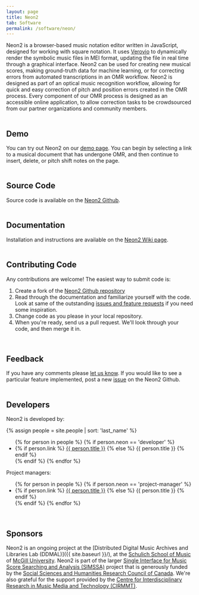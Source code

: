 ```yaml
---
layout: page
title: Neon2
tab: Software
permalink: /software/neon/
---
```


Neon2 is a browser-based music notation editor written in JavaScript, designed for working with square notation. It uses [Verovio](http://www.verovio.org/index.xhtml) to dynamically render the symbolic music files in MEI format, updating the file in real time through a graphical interface. Neon2 can be used for creating new musical scores, making ground-truth data for machine learning, or for correcting errors from automated transcriptions in an OMR workflow. Neon2 is designed as part of an optical music recognition workflow, allowing for quick and easy correction of pitch and position errors created in the OMR process. Every component of our OMR process is designed as an accessible online application, to allow correction tasks to be crowdsourced from our partner organizations and community members.  
<br>

## Demo

You can try out Neon2 on our [demo page](https://ddmal.github.io/Neon2/). You can begin by selecting a link to a musical document that has undergone OMR, and then continue to insert, delete, or pitch shift notes on the page.  
<br>

## Source Code

Source code is available on the [Neon2 Github](https://github.com/DDMAL/Neon2).  
<br>

## Documentation

Installation and instructions are available on the [Neon2 Wiki page](https://github.com/DDMAL/Neon2/wiki).  
<br>

## Contributing Code

Any contributions are welcome! The easiest way to submit code is:

1. Create a fork of the [Neon2 Github repository](https://github.com/DDMAL/Neon2)
2. Read through the documentation and familiarize yourself with the code. Look at same of the outstanding [issues and feature requests](https://github.com/DDMAL/Neon2/issues) if you need some inspiration.
3. Change code as you please in your local repository.
4. When you're ready, send us a pull request. We'll look through your code, and then merge it in.  
<br>

## Feedback

If you have any comments please [let us know](emily.hopkins@mcgill.ca). If you would like to see a particular feature implemented, post a new [issue](https://github.com/DDMAL/Neon2/issues) on the Neon2 Github.  
<br>

## Developers    

Neon2 is developed by:

{% assign people = site.people | sort: 'last_name' %}

<ul class="ulist-html">
{% for person in people %}
  {% if person.neon == 'developer' %}
  <li>
  {% if person.link %}
  <a href="{{ person.link }}">{{ person.title }}</a>
  {% else %}
  {{ person.title }}
  {% endif %}
  </li>
  {% endif %}
{% endfor %}
</ul>

Project managers:

<ul class="ulist-html">
{% for person in people %}
  {% if person.neon == 'project-manager' %}
  <li>
  {% if person.link %}
  <a href="{{ person.link }}">{{ person.title }}</a>
  {% else %}
  {{ person.title }}
  {% endif %}
  </li>
  {% endif %}
{% endfor %}
</ul>

<br>

## Sponsors

Neon2 is an ongoing project at the [Distributed Digital Music Archives and Libraries Lab (DDMAL)]({{ site.baseurl }}/), at the [Schulich School of Music](http://www.mcgill.ca/music) of [McGill University](http://www.mcgill.ca/). Neon2 is part of the larger [Single Interface for Music Score Searching and Analysis (SIMSSA)](http://simssa.ca/) project that is generously funded by the [Social Sciences and Humanities Research Council of Canada](http://www.sshrc-crsh.gc.ca/). We're also grateful for the support provided by the [Centre for Interdisciplinary Research in Music Media and Technology (CIRMMT)](http://www.cirmmt.mcgill.ca/).
